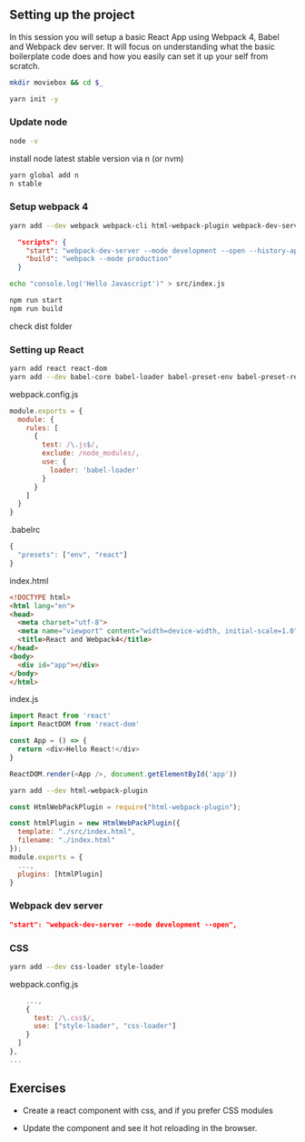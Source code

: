 ## Setting up the project

In this session you will setup a basic React App using Webpack 4, Babel and Webpack dev server. It will focus on understanding what the basic boilerplate code does and how you easily can set it up your self from scratch.

```bash
mkdir moviebox && cd $_

yarn init -y
```

### Update node

```bash
node -v
```

install node latest stable version via n (or nvm)

```bash
yarn global add n
n stable
```

### Setup webpack 4

```bash
yarn add --dev webpack webpack-cli html-webpack-plugin webpack-dev-server
```

```json
  "scripts": {
    "start": "webpack-dev-server --mode development --open --history-api-fallback",
    "build": "webpack --mode production"
  }
```

```bash
echo "console.log('Hello Javascript')" > src/index.js
```

```bash
npm run start
npm run build
```

check dist folder

### Setting up React

```bash
yarn add react react-dom
yarn add --dev babel-core babel-loader babel-preset-env babel-preset-react
```

webpack.config.js

```js
module.exports = {
  module: {
    rules: [
      {
        test: /\.js$/,
        exclude: /node_modules/,
        use: {
          loader: 'babel-loader'
        }
      }
    ]
  }
}
```

.babelrc

```js
{
  "presets": ["env", "react"]
}
```

index.html

```html
<!DOCTYPE html>
<html lang="en">
<head>
  <meta charset="utf-8">
  <meta name="viewport" content="width=device-width, initial-scale=1.0">
  <title>React and Webpack4</title>
</head>
<body>
  <div id="app"></div>
</body>
</html>
```

index.js

```js
import React from 'react'
import ReactDOM from 'react-dom'

const App = () => {
  return <div>Hello React!</div>
}

ReactDOM.render(<App />, document.getElementById('app'))
```

```bash
yarn add --dev html-webpack-plugin
```

```js
const HtmlWebPackPlugin = require("html-webpack-plugin");

const htmlPlugin = new HtmlWebPackPlugin({
  template: "./src/index.html",
  filename: "./index.html"
});
module.exports = {
  ...,
  plugins: [htmlPlugin]
}
```

### Webpack dev server

```json
"start": "webpack-dev-server --mode development --open",
```

### CSS

```bash
yarn add --dev css-loader style-loader
```

webpack.config.js

```js
    ...,
    {
      test: /\.css$/,
      use: ["style-loader", "css-loader"]
    }
  ]
},
...
```

## Exercises

- Create a react component with css, and if you prefer CSS modules

- Update the component and see it hot reloading in the browser.
